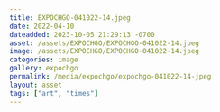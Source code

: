 ```yaml
---
title: EXPOCHGO-041022-14.jpeg
date: 2022-04-10
dateadded: 2023-10-05 21:29:13 -0700
asset: /assets/EXPOCHGO/EXPOCHGO-041022-14.jpeg
image: /assets/EXPOCHGO/EXPOCHGO-041022-14.jpeg
categories: image
gallery: expochgo
permalink: /media/expochgo/expochgo-041022-14-jpeg
layout: asset
tags: ["art", "times"]
--- 
```

